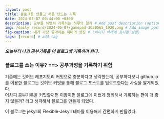```yaml
---
layout: post
title: 블로그를 만들고 처음 만드는 기록
date: 2024-05-07 09:44:00 +0300
description: 공부를 하면서 기록하는 하루의 일기 # Add post description (optional)
img: /daily record/2024-05-07/gamepad-3630565_1920.png # Add image post (optional)
fig-caption: 내가 가장 좋아하는 취미의 상징 # (이미지 아래에 표시될 설명)
tags: [record] # add tag
---
```


***오늘부터 나의 공부기록을 이 블로그에 기록하려 한다.***

###  블로그를 쓰는 이유? ==> 공부과정을 기록하기 위함
기존에는 깃허브 레포지토리 커밋으로 충분하다고 생각했는데, 공부하다보니 github.io를 이용한 블로그는 깃허브 커밋을 통해 블로그 포스트를 업로드한다는 사실을 알게되었다.<Br>어차피 공부기록을 커밋할꺼면 이왕이면 블로그에 이쁘게 정리해서 기록하는 편이 더 좋지 않을까? 라고 생각해서 블로그를 만들게 되었다.

이 블로그는 jekyll의 Flexible-Jekyll 테마를 이용해서 간편하게 만들었다.